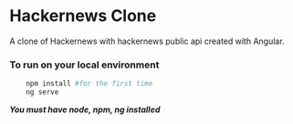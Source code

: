 # Hackernews Clone

A clone of Hackernews with hackernews public api created with Angular.

### To run on your local environment
```bash
    npm install #for the first time
    ng serve
```
***You must have node, npm, ng installed***
